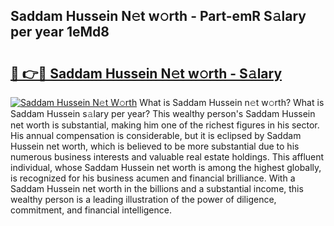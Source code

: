 ## Saddam Hussein N𝚎t w𝚘rth - Part-emR S𝚊lary per year 1eMd8

# <h2><a href="http://gc28oj.nevu.top/?p=Saddam+Hussein">🔗 👉🔴 Saddam Hussein N𝚎t w𝚘rth - S𝚊lary</a></h2>

[![Saddam Hussein N𝚎t W𝚘rth](https://i.imgur.com/Oavwk0R.jpeg)](http://gc28oj.nevu.top/?p=Saddam+Hussein)
What is Saddam Hussein n𝚎t w𝚘rth? What is Saddam Hussein s𝚊lary per year?
This wealthy person's Saddam Hussein net worth is substantial, making him one of the richest figures in his sector. His annual compensation is considerable, but it is eclipsed by Saddam Hussein net worth, which is believed to be more substantial due to his numerous business interests and valuable real estate holdings. This affluent individual, whose Saddam Hussein net worth is among the highest globally, is recognized for his business acumen and financial brilliance. With a Saddam Hussein net worth in the billions and a substantial income, this wealthy person is a leading illustration of the power of diligence, commitment, and financial intelligence.
